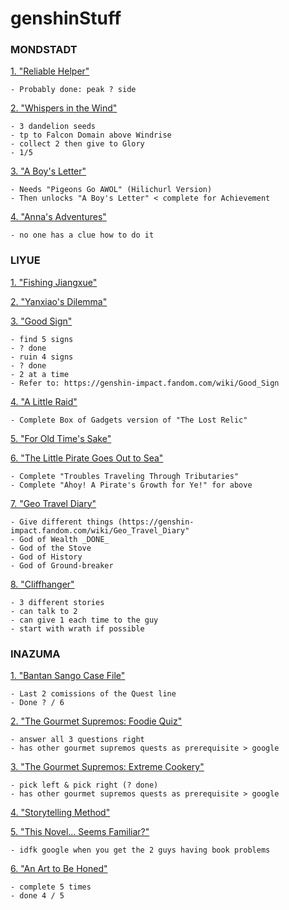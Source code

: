 # genshinStuff </h1>

<h3>MONDSTADT</h3>


<ins>1.  "Reliable Helper"</ins>

	- Probably done: peak ? side

<ins>2.  "Whispers in the Wind" </ins>

	- 3 dandelion seeds
	- tp to Falcon Domain above Windrise
	- collect 2 then give to Glory
	- 1/5

<ins>3.	"A Boy's Letter"</ins>

	- Needs "Pigeons Go AWOL" (Hilichurl Version)
	- Then unlocks "A Boy's Letter" < complete for Achievement
	
<ins>4.	"Anna's Adventures"</ins>

	- no one has a clue how to do it
	
	
<h3>LIYUE</h3>


<ins>1.  "Fishing Jiangxue"</ins>

<ins>2.	"Yanxiao's Dilemma"</ins>

<ins>3.	"Good Sign"</ins>

	- find 5 signs
	- ? done
	- ruin 4 signs
	- ? done
	- 2 at a time
	- Refer to: https://genshin-impact.fandom.com/wiki/Good_Sign
	
<ins>4.	"A Little Raid"</ins>

	- Complete Box of Gadgets version of "The Lost Relic"
	
<ins>5.	"For Old Time's Sake"</ins>


<ins>6.	"The Little Pirate Goes Out to Sea"<ins>

	- Complete "Troubles Traveling Through Tributaries"
	- Complete "Ahoy! A Pirate's Growth for Ye!" for above
	
<ins>7.	"Geo Travel Diary"</ins>

	- Give different things (https://genshin-impact.fandom.com/wiki/Geo_Travel_Diary"
	- God of Wealth _DONE_
	- God of the Stove
	- God of History
	- God of Ground-breaker

<ins>8.	"Cliffhanger"</ins>

	- 3 different stories
	- can talk to 2 
	- can give 1 each time to the guy
	- start with wrath if possible


<h3>INAZUMA</h3>


<ins>1.	"Bantan Sango Case File"</ins>

	- Last 2 comissions of the Quest line
	- Done ? / 6
	
<ins>2.	"The Gourmet Supremos: Foodie Quiz"</ins>

	- answer all 3 questions right
	- has other gourmet supremos quests as prerequisite > google
	
<ins>3.	"The Gourmet Supremos: Extreme Cookery"</ins>

	- pick left & pick right (? done)
	- has other gourmet supremos quests as prerequisite > google

<ins>4.	"Storytelling Method"</ins>
	
<ins>5.	"This Novel... Seems Familiar?"</ins>

	- idfk google when you get the 2 guys having book problems

<ins>6.	"An Art to Be Honed"</ins>

	- complete 5 times
	- done 4 / 5
